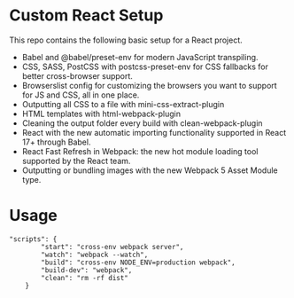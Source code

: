 # Custom React Setup

This repo contains the following basic setup for a React project.

- Babel and @babel/preset-env for modern JavaScript transpiling.
- CSS, SASS, PostCSS with postcss-preset-env for CSS fallbacks for better cross-browser support.
- Browserslist config for customizing the browsers you want to support for JS and CSS, all in one place.
- Outputting all CSS to a file with mini-css-extract-plugin
- HTML templates with html-webpack-plugin
- Cleaning the output folder every build with clean-webpack-plugin
- React with the new automatic importing functionality supported in React 17+ through Babel.
- React Fast Refresh in Webpack: the new hot module loading tool supported by the React team.
- Outputting or bundling images with the new Webpack 5 Asset Module type.

# Usage

```
"scripts": {
		"start": "cross-env webpack server",
		"watch": "webpack --watch",
		"build": "cross-env NODE_ENV=production webpack",
		"build-dev": "webpack",
		"clean": "rm -rf dist"
	}
```
